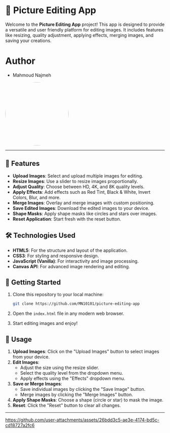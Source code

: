 # 🎨 Picture Editing App

Welcome to the **Picture Editing App** project! This app is designed to provide a versatile and user friendly platform for editing images. It includes features like resizing, quality adjustment, applying effects, merging images, and saving your creations.

# Author
-  Mahmoud Najmeh


<img src="https://avatars.githubusercontent.com/u/78208459?u=c3f9c7d6b49fc9726c5ea8bce260656bcb9654b3&v=4" width="200px" style="border-radius: 50%;">

---

## 🌟 Features

- **Upload Images**: Select and upload multiple images for editing.
- **Resize Images**: Use a slider to resize images proportionally.
- **Adjust Quality**: Choose between HD, 4K, and 8K quality levels.
- **Apply Effects**: Add effects such as Red Tint, Black & White, Invert Colors, Blur, and more.
- **Merge Images**: Overlay and merge images with custom positioning.
- **Save Edited Images**: Download the edited images to your device.
- **Shape Masks**: Apply shape masks like circles and stars over images.
- **Reset Application**: Start fresh with the reset button.

## 🛠️ Technologies Used

- **HTML5**: For the structure and layout of the application.
- **CSS3**: For styling and responsive design.
- **JavaScript (Vanilla)**: For interactivity and image processing.
- **Canvas API**: For advanced image rendering and editing.

## 🚀 Getting Started

1. Clone this repository to your local machine:

   ```bash
   git clone https://github.com/MN10101/picture-editing-app
   ```

2. Open the `index.html` file in any modern web browser.

3. Start editing images and enjoy!

## 📸 Usage

1. **Upload Images**: Click on the "Upload Images" button to select images from your device.
2. **Edit Images**:
   - Adjust the size using the resize slider.
   - Select the quality level from the dropdown menu.
   - Apply effects using the "Effects" dropdown menu.
3. **Save or Merge Images**:
   - Save individual images by clicking the "Save Image" button.
   - Merge images by clicking the "Merge Images" button.
4. **Apply Shape Masks**: Choose a shape (circle or star) to mask the image.
5. **Reset**: Click the "Reset" button to clear all changes.
---


https://github.com/user-attachments/assets/26bdd3c5-ae3e-4174-bd5c-cd18727a2fc6
